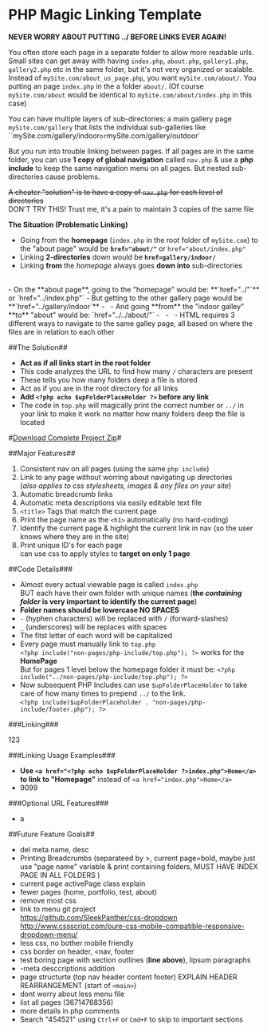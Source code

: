 # PHP Magic Linking Template

**NEVER WORRY ABOUT PUTTING ../ BEFORE LINKS EVER AGAIN!**

You often store each page in a separate folder to allow more readable urls. Small sites can get away with having `index.php`, `about.php`, `gallery1.php`, `gallery2.php` etc in the same folder, but it's not very organized or scalable. Instead of `mySite.com/about_us_page.php`, you want `mySite.com/about/`. You putting an page  `index.php` in the a folder `about/`. (Of course `mySite.com/about` would be identical to `mySite.com/about/index.php` in this case)

You can have multiple layers of sub-directories: a main gallery page `mySite.com/gallery` that lists the individual sub-galleries like ``mySite.com/gallery/indoor` or `mySite.com/gallery/outdoor`

But you run into trouble linking between pages. If all pages are in the same folder, you can use **1 copy of global navigation** called `nav.php` & use a **php include** to keep the same navigation menu on all pages. But nested sub-directories cause problems.

<s>A cheater "solution"  is to have a copy of `nav.php` for each level of directories</s><br>
DON'T TRY THIS! Trust me, it's a pain to maintain 3 copies of the same file

**The Situation (Problematic Linking)**
 - Going from the **homepage** (`index.php` in the root folder of `mySite.com`) to the "about page" would be **`href="about/"`** or `href="about/index.php"`
 - Linking **2-directories** down would be **`href=gallery/indoor/`**
 - Linking **from** the *homepage* always goes **down into** sub-directories
 <br>
 - On the **about page**, going to the "homepage" would be: **`href="../"`** or `href="../index.php"`
 - But getting to the other gallery page would be **`href="../gallery/indoor`**
 - &nbsp;
 - And going **from** the "indoor galley" **to** "about" would be: `href="../../about/"`
 - &nbsp;
 - &nbsp;
 - HTML requires 3 different ways to navigate to the same galley page, all based on where the files are in relation to each other

##The Solution##
- **Act as if all links start in the root folder**
- This code analyzes the URL to find how many `/` characters are present
- These tells you how many folders deep a file is stored
- Act as if you are in the root directory for all links
- **Add `<?php echo $upFolderPlaceHolder ?>` before any link**
- The code in `top.php` will magically print the correct number or `../` in your link to make it work no matter how many folders deep the file is located

#[Download Complete Project Zip](https://github.com/SleekPanther/php-magic-linking/archive/master.zip)#

##Major Features##

1. Consistent nav on all pages (using the same `php include`)
2. Link to any page without worring about navigating up directories <br>
(*also applies to css stylesheets, images & any files on your site*)
3. Automatic breadcrumb links
4. Automatic meta descriptions via easily editable text file
3. `<title>` Tags that match the current page
4. Print the page name as the `<h1>` automatically (no hard-coding)
5. Identify the current page & highlight the current link in nav (so the user knows where they are in the site)
6. Print unique ID's for each page <br>
can use css to apply styles to **target on only 1 page**

##Code Details###

- Almost every actual viewable page is called `index.php` <br>
BUT each have their own folder with unique names (**the *containing folder* is very important to identify the current page**)
- **Folder names should be lowercase NO SPACES**
- `-` (hyphen characters) will be replaced with `/` (forward-slashes)
- `_` (underscores) will be replaces with spaces
- The fitst letter of each word will be capitalized
- Every page must manually link to `top.php` <br>
`<?php include("non-pages/php-include/top.php"); ?>` works for the **HomePage** <br>
But for pages 1 level below the homepage folder it must be: `<?php include("../non-pages/php-include/top.php"); ?>`
- Now subsequent PHP Includes can use `$upFolderPlaceHolder` to take care of how many times to prepend `../` to the link. <br>
`<?php include($upFolderPlaceholder . "non-pages/php-include/footer.php"); ?>`

###Linking###

123

###Linking Usage Examples###

- **Use `<a href="<?php echo $upFolderPlaceHolder ?>index.php">Home</a>` to link to "Homepage"** instead of `<a href="index.php">Home</a>`
- 9099

###Optional URL Features###

- a

##Future Feature Goals##

- del meta name, desc
- Printing Breadcrumbs (separateed by >, current page=bold, maybe just use "page name" variable & print containing folders, MUST HAVE INDEX PAGE IN ALL FOLDERS )
- current page activePage class explain
- fewer pages (home, portfolio, test, about)
- remove most css
- link to menu git project <br>
https://github.com/SleekPanther/css-dropdown    http://www.cssscript.com/pure-css-mobile-compatible-responsive-dropdown-menu/ 
- less css, no bother mobile friendly
- css border on header, <nav, footer
- test boring page with section outlines (**line above**), lipsum paragraphs 
- -meta desccriptions addition
- page structurte (top nav header content footer) EXPLAIN HEADER REARRANGEMENT (start of `<main>`)
- dont worry about less menu file
- list all pages (36714768356)
- more details in php comments
- Search "454521" using `Ctrl+F` or `Cmd+F` to skip to important sections
